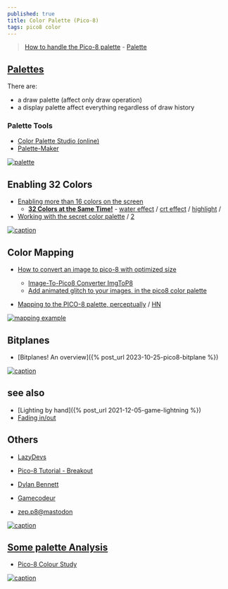 ```yaml
---
published: true
title: Color Palette (Pico-8)
tags: pico8 color
---
```

> [How to handle the Pico-8 palette](https://trasevol.dog/2017/02/21/doodle-insights-5-how-to-handle-the-pico-8-palette/) - [Palette](https://pico-8.fandom.com/wiki/Palette)

<link rel="shortcut icon" href="https://static.wikia.nocookie.net/pico-8/images/4/4a/Site-favicon.ico/revision/latest?cb=20210713144653" type="image/x-icon" />

## [Palettes](https://www.youtube.com/watch?v=osk7P4ljWOU&t=157s)
There are:
- a draw palette (affect only draw operation)
- a display palette affect everything regardless of draw history

### Palette Tools
- [Color Palette Studio (online)](https://nerdyteachers.com/PICO-8/Palette/)
- [Palette-Maker](https://www.lexaloffle.com/bbs/?tid=35462)

[![palette](https://trasevol.dog/wp-content/uploads/2017/02/pico-8_22.gif)](https://trasevol.dog/2017/02/21/doodle-insights-5-how-to-handle-the-pico-8-palette/)

## Enabling 32 Colors

- [Enabling more than 16 colors on the screen](https://www.lexaloffle.com/bbs/?tid=38565)
	- [**32 Colors at the Same Time!**](https://www.youtube.com/watch?v=osk7P4ljWOU) - [water effect](https://www.youtube.com/watch?v=osk7P4ljWOU&t=751s) / [crt effect](https://www.youtube.com/watch?v=osk7P4ljWOU&t=991s) / [highlight](https://www.youtube.com/watch?v=osk7P4ljWOU&t=1041s) / []()
- [Working with the secret color palette](https://www.reddit.com/r/pico8/comments/pvzev0/working_with_the_secret_color_palette/) / [2](https://nerdyteachers.com/PICO-8/Guide/?HIDDEN_PALETTE)


[![caption](https://www.lexaloffle.com/media/38130/sonic_tech_area_6.gif)](https://www.lexaloffle.com/bbs/?tid=38565)

## Color Mapping

- [How to convert an image to pico-8 with optimized size](https://anto80.com/en-us/image-processing/convert-image-to-pico8-p8-imgtopico8) 
	- [Image-To-Pico8 Converter ImgToP8](https://anto80.itch.io/image-to-pico8-converter)
    - [Add animated glitch to your images, in the pico8 color palette](https://anto80.itch.io/image-to-pico8-converter/devlog/179687/add-animated-glitch-to-your-images-in-the-pico8-color-palette)

- [Mapping to the PICO-8 palette, perceptually](https://30fps.net/pages/perceptual-pico8-pixel-mapping/) / [HN](https://news.ycombinator.com/item?id=45162078)

[![mapping example](https://img.itch.zone/aW1nLzQwOTQ2NjAuZ2lm/original/vZED9Y.gif)](https://anto80.com/en-us/image-processing/convert-image-to-pico8-p8-imgtopico8)

## Bitplanes
- [Bitplanes! An overview]({% post_url 2023-10-25-pico8-bitplane %})

[![caption](https://www.lexaloffle.com/media/1/bunny_1.gif)](https://www.lexaloffle.com/bbs/?tid=50632)

## see also
- [Lighting by hand]({% post_url 2021-12-05-game-lightning %})
- [Fading in/out](https://www.youtube.com/watch?v=LIlFLoU9S1w&list=PLea8cjCua_P3LL7J1Q9b6PJua0A-96uUS&index=14&t=34s)
    
## Others
- [LazyDevs](https://www.youtube.com/@LazyDevs/videos)
- [Pico-8 Tutorial - Breakout](https://www.youtube.com/playlist?list=PLea8cjCua_P0qjjiG8G5FBgqwpqMU7rBk)
- [Dylan Bennett](https://www.youtube.com/@DylanBennett/videos)
- [Gamecodeur](https://www.youtube.com/watch?v=F_SJQMgP9vs)

- [zep.p8@mastodon](https://mastodon.social/@zep/109309275931134267)


[![caption](https://www.lexaloffle.com/media/1/boat3b_1.gif)](https://www.lexaloffle.com/bbs/?tid=49075)

## [Some palette Analysis](https://www.lexaloffle.com/bbs/?tid=2101)

- [Pico-8 Colour Study](https://www.lexaloffle.com/bbs/?tid=3386)

[![caption](https://retroactive.me/post/palette-analysis/images/palette_16_small.png)](https://retroactive.me/post/palette-analysis/)
